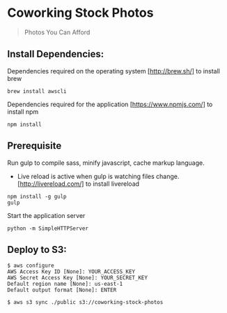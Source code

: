# Coworking Stock Photos

> Photos You Can Afford

## Install Dependencies:

Dependencies required on the operating system [http://brew.sh/] to install brew
```
brew install awscli
```

Dependencies required for the application [https://www.npmjs.com/] to install npm
```
npm install
```

## Prerequisite

Run gulp to compile sass, minify javascript, cache markup language.
- Live reload is active when gulp is watching files change. [http://livereload.com/] to install livereload
```
npm install -g gulp
gulp
```

Start the application server
```
python -m SimpleHTTPServer
```

## Deploy to S3:

```
$ aws configure
AWS Access Key ID [None]: YOUR_ACCESS_KEY
AWS Secret Access Key [None]: YOUR_SECRET_KEY
Default region name [None]: us-east-1
Default output format [None]: ENTER

$ aws s3 sync ./public s3://coworking-stock-photos
```
